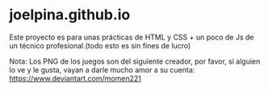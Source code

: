 # joelpina.github.io
Este proyecto es para unas prácticas de HTML y CSS + un poco de Js de un técnico profesional.(todo esto es sin fines de lucro)

Nota:
Los PNG de los juegos son del siguiente creador, por favor, si alguien lo ve y le gusta, vayan a darle mucho amor a su cuenta:
https://www.deviantart.com/momen221


